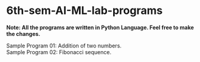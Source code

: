 # 6th-sem-AI-ML-lab-programs

<b>Note: All the programs are written in Python Language. Feel free to make the changes.</b>

Sample Program 01: Addition of two numbers.<br>
Sample Program 02: Fibonacci sequence.<br>
